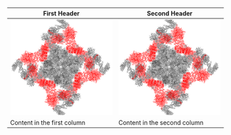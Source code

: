 
First Header | Second Header
------------ | -------------
![picture](top_view/Bsol.png) | ![picture](top_view/Bsol.png)
Content in the first column | Content in the second column
